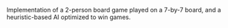 Implementation of a 2-person board game played on a 7-by-7 board, and a heuristic-based AI optimized to win games. 
